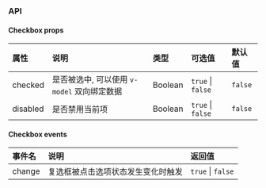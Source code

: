 <checkbox-page />

### API

#### Checkbox props
| 属性 | 说明 | 类型 | 可选值 | 默认值 |
| :------------ | :------------ | :------------ | :------------ | :------------ |
| checked | 是否被选中, 可以使用 `v-model` 双向绑定数据 | Boolean | `true` \| `false` | `false` |
| disabled | 是否禁用当前项 | Boolean | `true` \| `false` | `false` |

#### Checkbox events
| 事件名 | 说明 | 返回值 |
| :------------ | :------------ | :------------ |
| change | 复选框被点击选项状态发生变化时触发 | `true` \| `false` |
